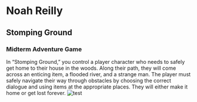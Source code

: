 # Noah Reilly
## Stomping Ground
### Midterm Adventure Game
In “Stomping Ground,” you control a player character who needs to safely get home to their house in the woods. Along their path, they will come across an enticing item, a flooded river, and a strange man. The player must safely navigate their way through obstacles by choosing the correct dialogue and using items at the appropriate places. They will either make it home or get lost forever.
![test](http://programmingisfun.com/wp-content/uploads/2016/06/adventuregameprogress.png)
